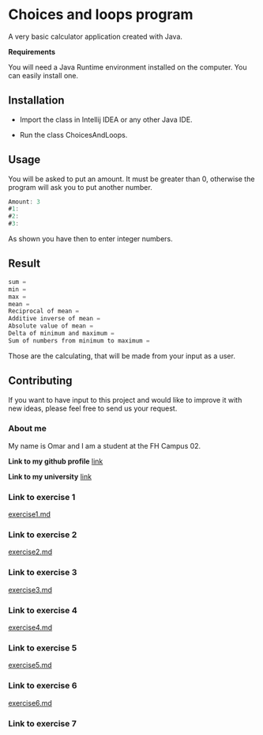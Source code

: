 # Choices and loops program

A very basic calculator application created with Java.

**Requirements**

You will need a Java Runtime environment installed on the computer. You can easily install one.

## Installation
* Import the class in Intellij IDEA or any other Java IDE.

* Run the class ChoicesAndLoops.



## Usage
You will be asked to put an amount.
It must be greater than 0, otherwise the program will ask you to put another number.

```java
Amount: 3
#1: 
#2:
#3:
```
As shown you have then to enter integer numbers.

## Result
```java
sum = 
min = 
max = 
mean = 
Reciprocal of mean = 
Additive inverse of mean = 
Absolute value of mean = 
Delta of minimum and maximum = 
Sum of numbers from minimum to maximum =  
```
Those are the calculating, that will be made from your input as a user.

## Contributing
If you want to have input to this project and would like to improve it with new ideas, please feel free to send us your request.

### About me
My name is Omar and I am a student at the FH Campus 02.


**Link to my github profile** 
[link](https://github.com/OmarOraby)

**Link to my university**
[link](https://www.campus02.at)

### **Link to exercise 1**
[exercise1.md](exercise1.md)

### Link to exercise 2
[exercise2.md](exercise2.md)

### Link to exercise 3
[exercise3.md](exercise3.md)

### Link to exercise 4
[exercise4.md](exercise4.md)

### Link to exercise 5
[exercise5.md](exercise5.md)

### Link to exercise 6
[exercise6.md](exercise6.md) 

### Link to exercise 7